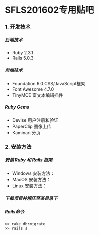 # SFLS201602专用贴吧

### 1. 开发技术
##### 后端技术
* Ruby 2.3.1
* Rails 5.0.3
##### 前端技术
* Foundation 6.0 CSS/JavaScript框架
* Font Awesome 4.7.0
* TinyMCE 富文本编辑插件
##### Ruby Gems
* Devise 用户注册和验证
* PaperClip 图像上传
* Kaminari 分页

### 2. 安装方法
##### 安装 Ruby 和 Rails 框架
* Windows 安装方法：
* MacOS 安装方法：
* Linux 安装方法：
##### 下载项目并解压至某目录下
##### Rails命令
```
>> rake db:migrate
>> rails s
```
